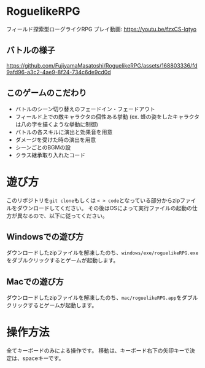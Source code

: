 # RoguelikeRPG
 フィールド探索型ローグライクRPG
プレイ動画: https://youtu.be/fzxCS-lqtyo

## バトルの様子


https://github.com/FujiyamaMasatoshi/RoguelikeRPG/assets/168803336/fd9afd96-a3c2-4ae9-8f24-734c6de9cd0d


## このゲームのこだわり
* バトルのシーン切り替えのフェードイン・フェードアウト
* フィールド上での敵キャラクタの個性ある挙動 (ex. 蜂の姿をしたキャラクタは八の字を描くような挙動に制御)
* バトルの各スキルに演出と効果音を用意
* ダメージを受けた時の演出を用意
* シーンごとのBGMの設
* クラス継承取り入れたコード

# 遊び方
このリポジトリを`git clone`もしくは `< > code`となっている部分からzipファイルをダウンロードしてください。
その後はOSによって実行ファイルの起動の仕方が異なるので、以下に従ってください。

## Windowsでの遊び方
ダウンロードしたzipファイルを解凍したのち、`windows/exe/roguelikeRPG.exe`をダブルクリックするとゲームが起動します。

## Macでの遊び方
ダウンロードしたzipファイルを解凍したのち、`mac/roguelikeRPG.app`をダブルクリックするとゲームが起動します。

# 操作方法
全てキーボードのみによる操作です。
移動は、キーボード右下の矢印キーで決定は、spaceキーです。

